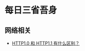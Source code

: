 # 每日三省吾身

## 网络相关

- [HTTP1.0 和 HTTP1.1 有什么区别？](https://github.com/a1029563229/InterviewQuestions/blob/master/network/1.md)